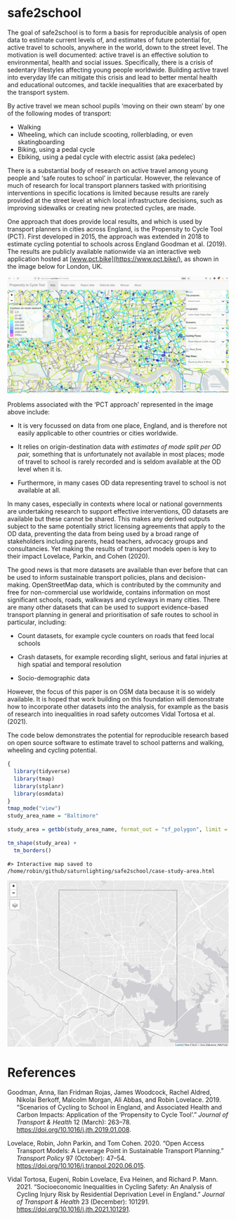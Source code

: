 
<!-- README.md is generated from README.Rmd. Please edit that file -->

# safe2school

<!-- badges: start -->
<!-- badges: end -->

The goal of safe2school is to form a basis for reproducible analysis of
open data to estimate current levels of, and estimates of future
potential for, active travel to schools, anywhere in the world, down to
the street level. The motivation is well documented: active travel is an
effective solution to environmental, health and social issues.
Specifically, there is a crisis of sedentary lifestyles affecting young
people worldwide. Building active travel into everyday life can mitigate
this crisis and lead to better mental health and educational outcomes,
and tackle inequalities that are exacerbated by the transport system.

By active travel we mean school pupils ‘moving on their own steam’ by
one of the following modes of transport:

- Walking
- Wheeling, which can include scooting, rollerblading, or even
  skatingboarding
- Biking, using a pedal cycle
- Ebiking, using a pedal cycle with electric assist (aka pedelec)

There is a substantial body of research on active travel among young
people and ‘safe routes to school’ in particular. However, the relevance
of much of research for local transport planners tasked with
prioritising interventions in specific locations is limited because
results are rarely provided at the street level at which local
infrastructure decisions, such as improving sidewalks or creating new
protected cycles, are made.

One approach that does provide local results, and which is used by
transport planners in cities across England, is the Propensity to Cycle
Tool (PCT). First developed in 2015, the approach was extended in 2018
to estimate cycling potential to schools across England Goodman et al.
(2019). The results are publicly available nationwide via an interactive
web application hosted at [www.pct.bike](https://www.pct.bike/), as
shown in the image below for London, UK.

![](images/image-1448227588.png)

Problems associated with the ‘PCT approach’ represented in the image
above include:

- It is very focussed on data from one place, England, and is therefore
  not easily applicable to other countries or cities worldwide.

- It relies on origin-destination data *with estimates of mode split per
  OD pair,* something that is unfortunately not available in most
  places; mode of travel to school is rarely recorded and is seldom
  available at the OD level when it is.

- Furthermore, in many cases OD data representing travel to school is
  not available at all.

In many cases, especially in contexts where local or national
governments are undertaking research to support effective interventions,
OD datasets are available but these cannot be shared. This makes any
derived outputs subject to the same potentially strict licensing
agreements that apply to the OD data, preventing the data from being
used by a broad range of stakeholders including parents, head teachers,
advocacy groups and consultancies. Yet making the results of transport
models open is key to their impact Lovelace, Parkin, and Cohen (2020).

The good news is that more datasets are available than ever before that
can be used to inform sustainable transport policies, plans and
decision-making. OpenStreetMap data, which is contributed by the
community and free for non-commercial use worldwide, contains
information on most significant schools, roads, walkways and cycleways
in many cities. There are many other datasets that can be used to
support evidence-based transport planning in general and prioritisation
of safe routes to school in particular, including:

- Count datasets, for example cycle counters on roads that feed local
  schools

- Crash datasets, for example recording slight, serious and fatal
  injuries at high spatial and temporal resolution

- Socio-demographic data

However, the focus of this paper is on OSM data because it is so widely
available. It is hoped that work building on this foundation will
demonstrate how to incorporate other datasets into the analysis, for
example as the basis of research into inequalities in road safety
outcomes Vidal Tortosa et al. (2021).

The code below demonstrates the potential for reproducible research
based on open source software to estimate travel to school patterns and
walking, wheeling and cycling potential.

``` r
{
  library(tidyverse)
  library(tmap)
  library(stplanr)
  library(osmdata)
}
tmap_mode("view")
study_area_name = "Baltimore"
```

``` r
study_area = getbb(study_area_name, format_out = "sf_polygon", limit = 1)
```

``` r
tm_shape(study_area) +
  tm_borders()
```

    #> Interactive map saved to /home/robin/github/saturnlighting/safe2school/case-study-area.html

![](README_files/figure-gfm/unnamed-chunk-3-1.png)<!-- -->

# References

<div id="refs" class="references csl-bib-body hanging-indent">

<div id="ref-goodman_scenarios_2019" class="csl-entry">

Goodman, Anna, Ilan Fridman Rojas, James Woodcock, Rachel Aldred,
Nikolai Berkoff, Malcolm Morgan, Ali Abbas, and Robin Lovelace. 2019.
“Scenarios of Cycling to School in England, and Associated Health and
Carbon Impacts: Application of the ‘Propensity to Cycle Tool’.” *Journal
of Transport & Health* 12 (March): 263–78.
<https://doi.org/10.1016/j.jth.2019.01.008>.

</div>

<div id="ref-lovelace_open_2020" class="csl-entry">

Lovelace, Robin, John Parkin, and Tom Cohen. 2020. “Open Access
Transport Models: A Leverage Point in Sustainable Transport Planning.”
*Transport Policy* 97 (October): 47–54.
<https://doi.org/10.1016/j.tranpol.2020.06.015>.

</div>

<div id="ref-vidaltortosa_socioeconomic_2021" class="csl-entry">

Vidal Tortosa, Eugeni, Robin Lovelace, Eva Heinen, and Richard P. Mann.
2021. “Socioeconomic Inequalities in Cycling Safety: An Analysis of
Cycling Injury Risk by Residential Deprivation Level in England.”
*Journal of Transport & Health* 23 (December): 101291.
<https://doi.org/10.1016/j.jth.2021.101291>.

</div>

</div>
